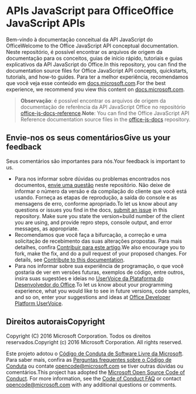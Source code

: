 # <a name="office-javascript-apis"></a><span data-ttu-id="a7608-101">APIs JavaScript para Office</span><span class="sxs-lookup"><span data-stu-id="a7608-101">Office JavaScript APIs</span></span>

<span data-ttu-id="a7608-102">Bem-vindo à documentação conceitual da API JavaScript do Office</span><span class="sxs-lookup"><span data-stu-id="a7608-102">Welcome to the Office JavaScript API conceptual documentation.</span></span> <span data-ttu-id="a7608-103">Neste repositório, é possível encontrar os arquivos de origem da documentação para os conceitos, guias de início rápido, tutoriais e guias explicativos da API JavaScript do Office.</span><span class="sxs-lookup"><span data-stu-id="a7608-103">In this repository, you can find the documentation source files for Office JavaScript API concepts, quickstarts, tutorials, and how-to guides.</span></span> <span data-ttu-id="a7608-104">Para ter a melhor experiência, recomendamos que você veja esse conteúdo em [docs.microsoft.com](https://docs.microsoft.com/office/dev/add-ins).</span><span class="sxs-lookup"><span data-stu-id="a7608-104">For the best experience, we recommend you view this content on [docs.microsoft.com](https://docs.microsoft.com/office/dev/add-ins).</span></span>

> <span data-ttu-id="a7608-105">**Observação**: é possível encontrar os arquivos de origem da documentação de referência da API JavaScript Office no repositório [office-js-docs-reference](https://github.com/OfficeDev/office-js-docs-reference).</span><span class="sxs-lookup"><span data-stu-id="a7608-105">**Note**: You can find the Office JavaScript API Reference documentation source files in the [office-js-docs](https://github.com/OfficeDev/office-js-docs-reference) repository.</span></span>

## <a name="give-us-your-feedback"></a><span data-ttu-id="a7608-106">Envie-nos os seus comentários</span><span class="sxs-lookup"><span data-stu-id="a7608-106">Give us your feedback</span></span>

<span data-ttu-id="a7608-107">Seus comentários são importantes para nós.</span><span class="sxs-lookup"><span data-stu-id="a7608-107">Your feedback is important to us.</span></span> 
* <span data-ttu-id="a7608-p102">Para nos informar sobre dúvidas ou problemas encontrados nos documentos, [envie uma questão](https://github.com/OfficeDev/office-js-docs-pr/issues) neste repositório. Não deixe de informar o número da versão e da compilação do cliente que você está usando. Forneça as etapas de reprodução, a saída do console e as mensagens de erro, conforme apropriado.</span><span class="sxs-lookup"><span data-stu-id="a7608-p102">To let us know about any questions or issues you find in the docs, [submit an issue](https://github.com/OfficeDev/office-js-docs-pr/issues) in this repository. Make sure you state the version+build number of the client you are using, and provide repro steps, console output, and error messages, as appropriate.</span></span> 
* <span data-ttu-id="a7608-p103">Recomendamos que você faça a bifurcação, a correção e uma solicitação de recebimento das suas alterações propostas. Para mais detalhes, confira [Contribuir para este artigo](Contributing.md).</span><span class="sxs-lookup"><span data-stu-id="a7608-p103">We also encourage you to fork, make the fix, and do a pull request of your proposed changes. For details, see [Contribute to this documentation](Contributing.md).</span></span> 
* <span data-ttu-id="a7608-112">Para nos informar sobre sua experiência de programação, o que você gostaria de ver em versões futuras, exemplos de código, entre outros, insira suas sugestões e ideias no [UserVoice da Plataforma do Desenvolvedor do Office](https://officespdev.uservoice.com/).</span><span class="sxs-lookup"><span data-stu-id="a7608-112">To let us know about your programming experience, what you would like to see in future versions, code samples, and so on, enter your suggestions and ideas at [Office Developer Platform UserVoice](https://officespdev.uservoice.com/).</span></span>

## <a name="copyright"></a><span data-ttu-id="a7608-113">Direitos autorais</span><span class="sxs-lookup"><span data-stu-id="a7608-113">Copyright</span></span>

<span data-ttu-id="a7608-p104">Copyright (C) 2016 Microsoft Corporation. Todos os direitos reservados.</span><span class="sxs-lookup"><span data-stu-id="a7608-p104">Copyright (c) 2016 Microsoft Corporation. All rights reserved.</span></span>


<span data-ttu-id="a7608-p105">Este projeto adotou o [Código de Conduta de Software Livre da Microsoft](https://opensource.microsoft.com/codeofconduct/). Para saber mais, confira as [Perguntas frequentes sobre o Código de Conduta](https://opensource.microsoft.com/codeofconduct/faq/) ou contate [opencode@microsoft.com](mailto:opencode@microsoft.com) se tiver outras dúvidas ou comentários.</span><span class="sxs-lookup"><span data-stu-id="a7608-p105">This project has adopted the [Microsoft Open Source Code of Conduct](https://opensource.microsoft.com/codeofconduct/). For more information, see the [Code of Conduct FAQ](https://opensource.microsoft.com/codeofconduct/faq/) or contact [opencode@microsoft.com](mailto:opencode@microsoft.com) with any additional questions or comments.</span></span>
